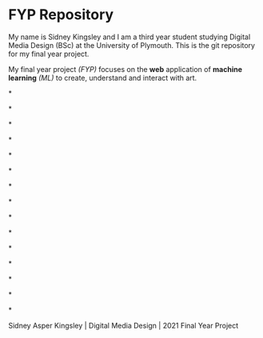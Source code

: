 # FYP Repository

My name is Sidney Kingsley and I am a third year student studying Digital Media Design (BSc) at the University of Plymouth. This is the git repository for my final year project.

My final year project _(FYP)_ focuses on the **web** application of **machine learning** _(ML)_ to create, understand and interact with art.

\*

\*

\*

\*

\*

\*

\*

\*

\*

\*

\*

\*

\*

\*

\*

Sidney Asper Kingsley | Digital Media Design | 2021 Final Year Project
